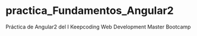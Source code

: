 # practica_Fundamentos_Angular2
Práctica de Angular2 del I Keepcoding Web Development Master Bootcamp
